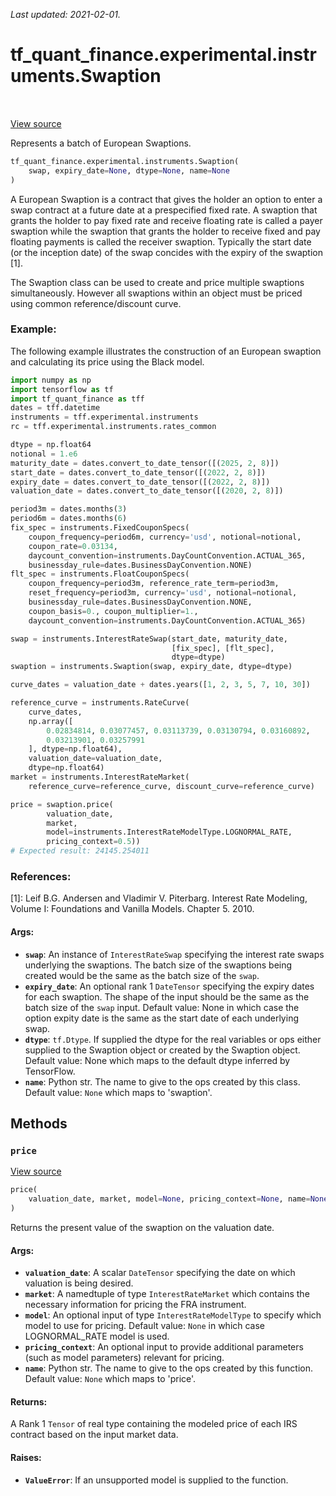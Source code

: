 <!--
This file is generated by a tool. Do not edit directly.
For open-source contributions the docs will be updated automatically.
-->

*Last updated: 2021-02-01.*

<div itemscope itemtype="http://developers.google.com/ReferenceObject">
<meta itemprop="name" content="tf_quant_finance.experimental.instruments.Swaption" />
<meta itemprop="path" content="Stable" />
<meta itemprop="property" content="__init__"/>
<meta itemprop="property" content="price"/>
</div>

# tf_quant_finance.experimental.instruments.Swaption

<!-- Insert buttons and diff -->

<table class="tfo-notebook-buttons tfo-api" align="left">
</table>

<a target="_blank" href="https://github.com/google/tf-quant-finance/blob/master/tf_quant_finance/experimental/instruments/swaption.py">View source</a>



Represents a batch of European Swaptions.

```python
tf_quant_finance.experimental.instruments.Swaption(
    swap, expiry_date=None, dtype=None, name=None
)
```



<!-- Placeholder for "Used in" -->

A European Swaption is a contract that gives the holder an option to enter a
swap contract at a future date at a prespecified fixed rate. A swaption that
grants the holder to pay fixed rate and receive floating rate is called a
payer swaption while the swaption that grants the holder to receive fixed and
pay floating payments is called the receiver swaption. Typically the start
date (or the inception date) of the swap concides with the expiry of the
swaption [1].

The Swaption class can be used to create and price multiple swaptions
simultaneously. However all swaptions within an object must be priced using
common reference/discount curve.

### Example:
The following example illustrates the construction of an European swaption
and calculating its price using the Black model.

```python
import numpy as np
import tensorflow as tf
import tf_quant_finance as tff
dates = tff.datetime
instruments = tff.experimental.instruments
rc = tff.experimental.instruments.rates_common

dtype = np.float64
notional = 1.e6
maturity_date = dates.convert_to_date_tensor([(2025, 2, 8)])
start_date = dates.convert_to_date_tensor([(2022, 2, 8)])
expiry_date = dates.convert_to_date_tensor([(2022, 2, 8)])
valuation_date = dates.convert_to_date_tensor([(2020, 2, 8)])

period3m = dates.months(3)
period6m = dates.months(6)
fix_spec = instruments.FixedCouponSpecs(
    coupon_frequency=period6m, currency='usd', notional=notional,
    coupon_rate=0.03134,
    daycount_convention=instruments.DayCountConvention.ACTUAL_365,
    businessday_rule=dates.BusinessDayConvention.NONE)
flt_spec = instruments.FloatCouponSpecs(
    coupon_frequency=period3m, reference_rate_term=period3m,
    reset_frequency=period3m, currency='usd', notional=notional,
    businessday_rule=dates.BusinessDayConvention.NONE,
    coupon_basis=0., coupon_multiplier=1.,
    daycount_convention=instruments.DayCountConvention.ACTUAL_365)

swap = instruments.InterestRateSwap(start_date, maturity_date,
                                    [fix_spec], [flt_spec],
                                    dtype=dtype)
swaption = instruments.Swaption(swap, expiry_date, dtype=dtype)

curve_dates = valuation_date + dates.years([1, 2, 3, 5, 7, 10, 30])

reference_curve = instruments.RateCurve(
    curve_dates,
    np.array([
        0.02834814, 0.03077457, 0.03113739, 0.03130794, 0.03160892,
        0.03213901, 0.03257991
    ], dtype=np.float64),
    valuation_date=valuation_date,
    dtype=np.float64)
market = instruments.InterestRateMarket(
    reference_curve=reference_curve, discount_curve=reference_curve)

price = swaption.price(
        valuation_date,
        market,
        model=instruments.InterestRateModelType.LOGNORMAL_RATE,
        pricing_context=0.5))
# Expected result: 24145.254011
```

### References:
[1]: Leif B.G. Andersen and Vladimir V. Piterbarg. Interest Rate Modeling,
    Volume I: Foundations and Vanilla Models. Chapter 5. 2010.

#### Args:


* <b>`swap`</b>: An instance of `InterestRateSwap` specifying the interest rate
  swaps underlying the swaptions. The batch size of the swaptions being
  created would be the same as the batch size of the `swap`.
* <b>`expiry_date`</b>: An optional rank 1 `DateTensor` specifying the expiry dates
  for each swaption. The shape of the input should be the same as the
  batch size of the `swap` input.
  Default value: None in which case the option expity date is the same as
  the start date of each underlying swap.
* <b>`dtype`</b>: `tf.Dtype`. If supplied the dtype for the real variables or ops
  either supplied to the Swaption object or created by the Swaption
  object.
  Default value: None which maps to the default dtype inferred by
  TensorFlow.
* <b>`name`</b>: Python str. The name to give to the ops created by this class.
  Default value: `None` which maps to 'swaption'.

## Methods

<h3 id="price"><code>price</code></h3>

<a target="_blank" href="https://github.com/google/tf-quant-finance/blob/master/tf_quant_finance/experimental/instruments/swaption.py">View source</a>

```python
price(
    valuation_date, market, model=None, pricing_context=None, name=None
)
```

Returns the present value of the swaption on the valuation date.


#### Args:


* <b>`valuation_date`</b>: A scalar `DateTensor` specifying the date on which
  valuation is being desired.
* <b>`market`</b>: A namedtuple of type `InterestRateMarket` which contains the
  necessary information for pricing the FRA instrument.
* <b>`model`</b>: An optional input of type `InterestRateModelType` to specify which
  model to use for pricing.
  Default value: `None` in which case LOGNORMAL_RATE model is used.
* <b>`pricing_context`</b>: An optional input to provide additional parameters (such
  as model parameters) relevant for pricing.
* <b>`name`</b>: Python str. The name to give to the ops created by this function.
  Default value: `None` which maps to 'price'.


#### Returns:

A Rank 1 `Tensor` of real type containing the modeled price of each IRS
contract based on the input market data.



#### Raises:


* <b>`ValueError`</b>: If an unsupported model is supplied to the function.



